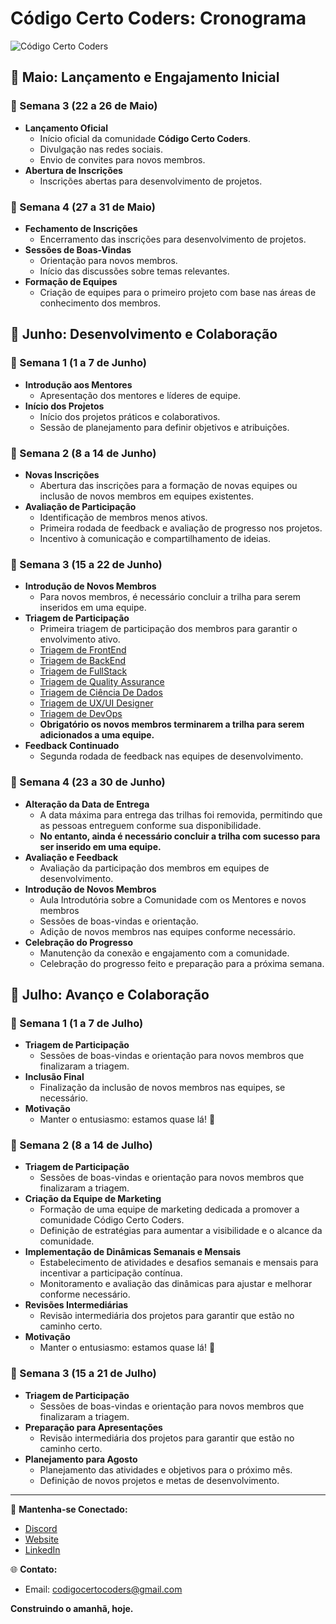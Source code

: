 # **Código Certo Coders**: Cronograma 
![Código Certo Coders](https://utfs.io/f/3b2340e8-5523-4aca-a549-0688fd07450e-j4edu.jfif)

## 📅 Maio: Lançamento e Engajamento Inicial

### 🔹 Semana 3 (22 a 26 de Maio)
- **Lançamento Oficial**
  - Início oficial da comunidade **Código Certo Coders**.
  - Divulgação nas redes sociais.
  - Envio de convites para novos membros.
- **Abertura de Inscrições**
  - Inscrições abertas para desenvolvimento de projetos.

### 🔹 Semana 4 (27 a 31 de Maio)
- **Fechamento de Inscrições**
  - Encerramento das inscrições para desenvolvimento de projetos.
- **Sessões de Boas-Vindas**
  - Orientação para novos membros.
  - Início das discussões sobre temas relevantes.
- **Formação de Equipes**
  - Criação de equipes para o primeiro projeto com base nas áreas de conhecimento dos membros.

## 📅 Junho: Desenvolvimento e Colaboração

### 🔹 Semana 1 (1 a 7 de Junho)
- **Introdução aos Mentores**
  - Apresentação dos mentores e líderes de equipe.
- **Início dos Projetos**
  - Início dos projetos práticos e colaborativos.
  - Sessão de planejamento para definir objetivos e atribuições.

### 🔹 Semana 2 (8 a 14 de Junho)
- **Novas Inscrições**
  - Abertura das inscrições para a formação de novas equipes ou inclusão de novos membros em equipes existentes.
- **Avaliação de Participação**
  - Identificação de membros menos ativos.
  - Primeira rodada de feedback e avaliação de progresso nos projetos.
  - Incentivo à comunicação e compartilhamento de ideias.

### 🔹 Semana 3 (15 a 22 de Junho)
- **Introdução de Novos Membros**
  - Para novos membros, é necessário concluir a trilha para serem inseridos em uma equipe.
- **Triagem de Participação**
  - Primeira triagem de participação dos membros para garantir o envolvimento ativo.
  - [Triagem de FrontEnd](https://github.com/codigocerto/TrilhaFrontEndJR-JUN15)
  - [Triagem de BackEnd](https://github.com/codigocerto/TrilhaBackEndJR-JUN15)
  - [Triagem de FullStack](https://github.com/codigocerto/TrilhaFullStackJR-JUN15)
  - [Triagem de Quality Assurance](https://github.com/codigocerto/TrilhaQaJR-JUN15)
  - [Triagem de Ciência De Dados](https://github.com/codigocerto/TrilhaDadosJR-JUN15)
  - [Triagem de UX/UI Designer](https://github.com/codigocerto/TrilhaDesigner-JUN15)
  - [Triagem de DevOps](https://github.com/codigocerto/TrilhaDevOpsJR-JUN15)
  - **Obrigatório os novos membros terminarem a trilha para serem adicionados a uma equipe.**
- **Feedback Continuado**
  - Segunda rodada de feedback nas equipes de desenvolvimento.

### 🔹 Semana 4 (23 a 30 de Junho)
- **Alteração da Data de Entrega**
  - A data máxima para entrega das trilhas foi removida, permitindo que as pessoas entreguem conforme sua disponibilidade.
  - **No entanto, ainda é necessário concluir a trilha com sucesso para ser inserido em uma equipe.**
- **Avaliação e Feedback**
  - Avaliação da participação dos membros em equipes de desenvolvimento.
- **Introdução de Novos Membros**
  - Aula Introdutória sobre a Comunidade com os Mentores e novos membros
  - Sessões de boas-vindas e orientação.
  - Adição de novos membros nas equipes conforme necessário.
- **Celebração do Progresso**
  - Manutenção da conexão e engajamento com a comunidade.
  - Celebração do progresso feito e preparação para a próxima semana.

## 📅 Julho: Avanço e Colaboração

### 🔹 Semana 1 (1 a 7 de Julho)
- **Triagem de Participação**
  - Sessões de boas-vindas e orientação para novos membros que finalizaram a triagem.
- **Inclusão Final**
  - Finalização da inclusão de novos membros nas equipes, se necessário.
- **Motivação**
  - Manter o entusiasmo: estamos quase lá! 🚀
 
### 🔹 Semana 2 (8 a 14 de Julho)
- **Triagem de Participação**
  - Sessões de boas-vindas e orientação para novos membros que finalizaram a triagem.
- **Criação da Equipe de Marketing**
  - Formação de uma equipe de marketing dedicada a promover a comunidade Código Certo Coders.
  - Definição de estratégias para aumentar a visibilidade e o alcance da comunidade.
- **Implementação de Dinâmicas Semanais e Mensais**
  - Estabelecimento de atividades e desafios semanais e mensais para incentivar a participação contínua.
  - Monitoramento e avaliação das dinâmicas para ajustar e melhorar conforme necessário.
- **Revisões Intermediárias**
  - Revisão intermediária dos projetos para garantir que estão no caminho certo.
- **Motivação**
  - Manter o entusiasmo: estamos quase lá! 🚀
 
### 🔹 Semana 3 (15 a 21 de Julho)
- **Triagem de Participação**
  - Sessões de boas-vindas e orientação para novos membros que finalizaram a triagem.
- **Preparação para Apresentações**
  - Revisão intermediária dos projetos para garantir que estão no caminho certo.
- **Planejamento para Agosto**
  - Planejamento das atividades e objetivos para o próximo mês.
  - Definição de novos projetos e metas de desenvolvimento.

---

🔗 **Mantenha-se Conectado:**
- [Discord](https://discord.gg/wzA9FGZHNv)
- [Website](http://www.codigocertocoders.com.br/)
- [LinkedIn](https://www.linkedin.com/company/codigocerto/)

🌐 **Contato:**
- Email: codigocertocoders@gmail.com

**Construindo o amanhã, hoje.**
